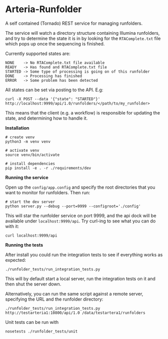 Arteria-Runfolder
=================

A self contained (Tornado) REST service for managing runfolders.

The service will watch a directory structure containing Illumina runfolders,
and try to determine the state it is in by looking for the `RTAComplete.txt` file
which pops up once the sequencing is finished.

Currently supported states are:

    NONE    -> No RTAComplete.txt file available
    READY   -> Has found and RTAComplete.txt file
    STARTED -> Some type of processing is going on of this runfolder
    DONE    -> Processing has finished
    ERROR   -> Some problem has been detected

All states can be set via posting to the API. E.g:

    curl -X POST --data '{"state": "STARTED"}' http://localhost:9999/api/1.0/runfolders/</path/to/my_runfolder>

This means that the client (e.g. a workflow) is responsible for updating the state, and determining how to handle it.

**Installation**

    # create venv
    python3 -m venv venv  

    # activate venv
    source venv/bin/activate

    # install dependencies
    pip install -e . -r ./requirements/dev

**Running the service**

Open up the `config/app.config` and specify the root directories that you want to monitor for runfolders. Then run:

    # start the dev server
    python server.py --debug --port=9999 --configroot='./config'

This will star the runfolder service on port 9999, and the api dock will be available under `localhost:9999/api`.
Try curl-ing to see what you can do with it:

    curl localhost:9999/api

**Running the tests**

After install you could run the integration tests to see if everything works as expected:

    ./runfolder_tests/run_integration_tests.py

This will by default start a local server, run the integration tests on it and then shut the server down.

Alternatively, you can run the same script against a remote server, specifying the URL and the runfolder directory:

    ./runfolder_tests/run_integration_tests.py http://testarteria1:10800/api/1.0 /data/testartera1/runfolders

Unit tests can be run with

    nosetests ./runfolder_tests/unit
